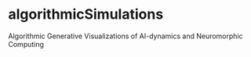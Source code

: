 # algorithmicSimulations
Algorithmic Generative Visualizations of AI-dynamics and Neuromorphic Computing
